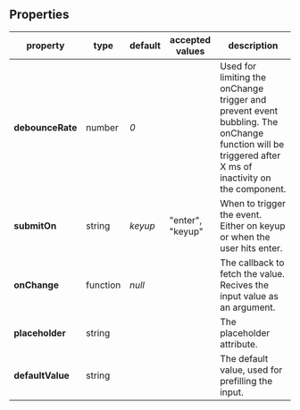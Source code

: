 ## Properties

<table>
<thead>
<tr>
<th>property</th>
<th>type</th>
<th>default</th>
<th>accepted values</th>
<th>description</th>
</tr>
</thead>
<tbody>
<tr>
<td><strong>debounceRate</strong></td>
<td>number</td>
<td><i>0</i></td>
<td></td>
<td>
    Used for limiting the onChange trigger and 
    prevent event bubbling. The onChange function will be 
    triggered after X ms of inactivity on the component.
</td>
</tr>
<tr>
<td><strong>submitOn</strong></td>
<td>string</td>
<td><i>keyup</i></td>
<td>"enter", "keyup"</td>
<td>
   When to trigger the event. Either on keyup or when the user hits enter.
</td>
</tr>
<tr>
<td><strong>onChange</strong></td>
<td>function</td>
<td><i>null</i></td>
<td></td>
<td>
   The callback to fetch the value. Recives the input value as an argument.
</td>
</tr>
<tr>
<td><strong>placeholder</strong></td>
<td>string</td>
<td></td>
<td></td>
<td>The placeholder attribute.</td>
</tr>
<tr>
<td><strong>defaultValue</strong></td>
<td>string</td>
<td></td>
<td></td>
<td>The default value, used for prefilling the input.</td>
</tr>
</tbody>
</table>
